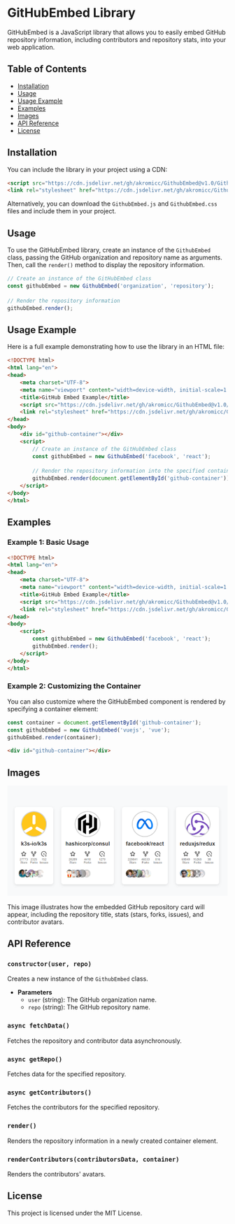 # GitHubEmbed Library

GitHubEmbed is a JavaScript library that allows you to easily embed GitHub repository information, including contributors and repository stats, into your web application.

## Table of Contents

- [Installation](#installation)
- [Usage](#usage)
- [Usage Example](#usage-example)
- [Examples](#examples)
- [Images](#images)
- [API Reference](#api-reference)
- [License](#license)

## Installation

You can include the library in your project using a CDN:

```html
<script src="https://cdn.jsdelivr.net/gh/akromicc/GithubEmbed@v1.0/GithubEmbed.js"></script>
<link rel="stylesheet" href="https://cdn.jsdelivr.net/gh/akromicc/GithubEmbed@v1.0/GithubEmbed.css">
```

Alternatively, you can download the `GithubEmbed.js` and `GithubEmbed.css` files and include them in your project.

## Usage

To use the GitHubEmbed library, create an instance of the `GithubEmbed` class, passing the GitHub organization and repository name as arguments. Then, call the `render()` method to display the repository information.

```javascript
// Create an instance of the GitHubEmbed class
const githubEmbed = new GithubEmbed('organization', 'repository');

// Render the repository information
githubEmbed.render();
```

## Usage Example

Here is a full example demonstrating how to use the library in an HTML file:

```html
<!DOCTYPE html>
<html lang="en">
<head>
    <meta charset="UTF-8">
    <meta name="viewport" content="width=device-width, initial-scale=1.0">
    <title>GitHub Embed Example</title>
    <script src="https://cdn.jsdelivr.net/gh/akromicc/GithubEmbed@v1.0/GithubEmbed.js"></script>
    <link rel="stylesheet" href="https://cdn.jsdelivr.net/gh/akromicc/GithubEmbed@v1.0/GithubEmbed.css">
</head>
<body>
    <div id="github-container"></div>
    <script>
        // Create an instance of the GitHubEmbed class
        const githubEmbed = new GithubEmbed('facebook', 'react');
        
        // Render the repository information into the specified container
        githubEmbed.render(document.getElementById('github-container'));
    </script>
</body>
</html>
```

## Examples

### Example 1: Basic Usage

```html
<!DOCTYPE html>
<html lang="en">
<head>
    <meta charset="UTF-8">
    <meta name="viewport" content="width=device-width, initial-scale=1.0">
    <title>GitHub Embed Example</title>
    <script src="https://cdn.jsdelivr.net/gh/akromicc/GithubEmbed@v1.0/GithubEmbed.js"></script>
    <link rel="stylesheet" href="https://cdn.jsdelivr.net/gh/akromicc/GithubEmbed@v1.0/GithubEmbed.css">
</head>
<body>
    <script>
        const githubEmbed = new GithubEmbed('facebook', 'react');
        githubEmbed.render();
    </script>
</body>
</html>
```

### Example 2: Customizing the Container

You can also customize where the GitHubEmbed component is rendered by specifying a container element:

```javascript
const container = document.getElementById('github-container');
const githubEmbed = new GithubEmbed('vuejs', 'vue');
githubEmbed.render(container);
```

```html
<div id="github-container"></div>
```

## Images

![GitHub Repository Card Example](https://github.com/akromicc/GithubEmbed/blob/main/example.png)

This image illustrates how the embedded GitHub repository card will appear, including the repository title, stats (stars, forks, issues), and contributor avatars.

## API Reference

### `constructor(user, repo)`

Creates a new instance of the `GithubEmbed` class.

- **Parameters**
  - `user` (string): The GitHub organization name.
  - `repo` (string): The GitHub repository name.

### `async fetchData()`

Fetches the repository and contributor data asynchronously.

### `async getRepo()`

Fetches data for the specified repository.

### `async getContributors()`

Fetches the contributors for the specified repository.

### `render()`

Renders the repository information in a newly created container element.

### `renderContributors(contributorsData, container)`

Renders the contributors' avatars.

## License

This project is licensed under the MIT License.
